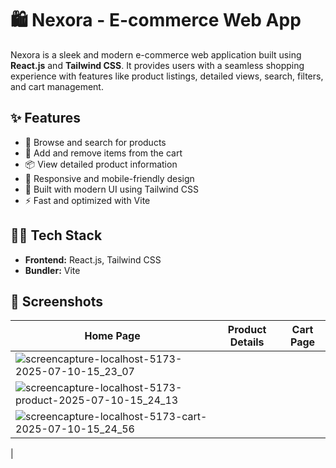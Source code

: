 # 🛍️ Nexora - E-commerce Web App

Nexora is a sleek and modern e-commerce web application built using **React.js** and **Tailwind CSS**. It provides users with a seamless shopping experience with features like product listings, detailed views, search, filters, and cart management.

## ✨ Features

- 🔎 Browse and search for products
- 🛒 Add and remove items from the cart
- 📦 View detailed product information
- 🎯 Responsive and mobile-friendly design
- 🎨 Built with modern UI using Tailwind CSS
- ⚡ Fast and optimized with Vite

## 🧑‍💻 Tech Stack

- **Frontend:** React.js, Tailwind CSS
- **Bundler:** Vite
## 📸 Screenshots

| Home Page | Product Details | Cart Page |
|----------|------------------|------------|
| ![screencapture-localhost-5173-2025-07-10-15_23_07](https://github.com/user-attachments/assets/c9c67d7e-2aab-4c4e-874c-be7d4b6bfa66)
 | ![screencapture-localhost-5173-product-2025-07-10-15_24_13](https://github.com/user-attachments/assets/44320929-5b8f-4ee9-b6fd-a236fcca6316)
 | ![screencapture-localhost-5173-cart-2025-07-10-15_24_56](https://github.com/user-attachments/assets/5bee26e8-60db-4cbe-86d6-24d23474f84b)
 |


